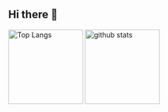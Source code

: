 ## Hi there 👋
<p align="left"> 
  <img alt="Top Langs" height="150px" src="https://github-readme-stats.vercel.app/api/top-langs/?username=Marstach-svg&layout=donut&show_icons=true&theme=radical" />
  <img alt="github stats" height="150px" src="https://github-readme-stats.vercel.app/api?username=Marstach-svg&layout=donut&theme=radical&show_icons=ture" />
</p>
<!--
**Marstach-svg/Marstach-svg** is a ✨ _special_ ✨ repository because its `README.md` (this file) appears on your GitHub profile.

Here are some ideas to get you started:

- 🔭 I’m currently working on ...
- 🌱 I’m currently learning ...
- 👯 I’m looking to collaborate on ...
- 🤔 I’m looking for help with ...
- 💬 Ask me about ...
- 📫 How to reach me: ...
- 😄 Pronouns: ...
- ⚡ Fun fact: ...
-->
